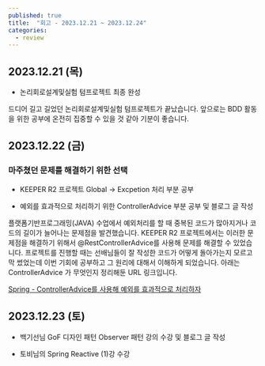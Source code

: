 ```yaml
---
published: true
title:  "회고 - 2023.12.21 ~ 2023.12.24"
categories:
  - review
---
```


## 2023.12.21 (목)

- 논리회로설계및실험 텀프로젝트 최종 완성

드디어 길고 길었던 논리회로설계및실험 텀프로젝트가 끝났습니다. 앞으로는 BDD 활동을 위한 공부에 온전히 집중할 수 있을 것 같아 기분이 좋습니다. 

## 2023.12.22 (금)

### 마주쳤던 문제를 해결하기 위한 선택

- KEEPER R2 프로젝트 Global -> Excpetion 처리 부분 공부

- 예외를 효과적으로 처리하기 위한 ControllerAdvice 부분 공부 및 블로그 글 작성

플랫폼기반프로그래밍(JAVA) 수업에서 예외처리를 할 때 중복된 코드가 많아지거나 코드의 길이가 늘어나는 문제점을 발견했습니다. KEEPER R2 프로젝트에서는 이러한 문제점을 해결하기 위해서 @RestControllerAdvice를 사용해 문제를 해결할 수 있었습니다. 프로젝트를 진행할 때는 선배님들이 잘 작성한 코드가 어떻게 돌아가는지 모르고 막 썼었는데 이번 기회에 공부하고 그 원리에 대해서 이해하게 되었습니다. 아래는 ControllerAdvice 가 무엇인지 정리해둔 URL 링크입니다.

[Spring - ControllerAdvice를 사용해 예외를 효과적으로 처리하자](https://02ggang9.github.io/spring/ControllerAdvice/)

## 2023.12.23 (토)

- 백기선님 GoF 디자인 패턴 Observer 패턴 강의 수강 및 블로그 글 작성

- 토비님의 Spring Reactive (1)강 수강 



